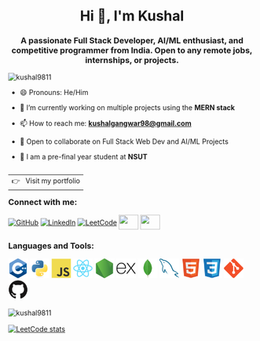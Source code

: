 <div>
<h1 align="center">Hi 👋, I'm Kushal</h1>
<h3 align="center">A passionate Full Stack Developer, AI/ML enthusiast, and competitive programmer from India. Open to any remote jobs, internships, or projects.</h3>

<p align="left"> <img src="https://komarev.com/ghpvc/?username=kushal9811&label=Profile%20views&color=0e75b6&style=flat" alt="kushal9811" /> </p>

- 😄 Pronouns: He/Him

- 🌱 I’m currently working on multiple projects using the **MERN stack**

- 📫 How to reach me: **kushalgangwar98@gmail.com**

- 🤝 Open to collaborate on Full Stack Web Dev and AI/ML Projects

- 📝 I am a pre-final year student at **NSUT**

<a href="https://kushalportfolionsut.netlify.app/" target="_blank">
<table align="right">
  <tr>
    <td>
        👉 &nbsp;&nbsp;Visit my portfolio
    </td>
  </tr>
</table>
</a>

<h3 align="left">Connect with me:</h3>
<p align="left">
<a href="https://github.com/kushal9811" target="blank"><img align="center" src="https://raw.githubusercontent.com/rahuldkjain/github-profile-readme-generator/master/src/images/icons/Social/devto.svg" alt="GitHub" height="30" width="40" /></a>
<a href="https://www.linkedin.com/in/kushal-gangwar-9a7709253/" target="blank"><img align="center" src="https://raw.githubusercontent.com/rahuldkjain/github-profile-readme-generator/master/src/images/icons/Social/linked-in-alt.svg" alt="LinkedIn" height="30" width="40" /></a>
<a href="https://leetcode.com/u/kushalgangwar98/" target="blank"><img align="center" src="https://raw.githubusercontent.com/rahuldkjain/github-profile-readme-generator/master/src/images/icons/Social/leet-code.svg" alt="LeetCode" height="30" width="40" /></a>
<a href="https://codeforces.com/profile/kushalgangwar98" target="blank"><img align="center" src="https://cdn.jsdelivr.net/npm/simple-icons@v3/icons/codeforces.svg" height="30" width="40" /></a>
<a href="https://www.codechef.com/users/kushal88" target="blank"><img align="center" src="https://cdn.jsdelivr.net/npm/simple-icons@v3/icons/codechef.svg" height="30" width="40" /></a>
</p>

<h3 align="left">Languages and Tools:</h3>
<p align="left"> 
  <img src="https://raw.githubusercontent.com/devicons/devicon/master/icons/cplusplus/cplusplus-original.svg" alt="cplusplus" width="40" height="40"/>
  <img src="https://raw.githubusercontent.com/devicons/devicon/master/icons/python/python-original.svg" alt="python" width="40" height="40"/>
  <img src="https://raw.githubusercontent.com/devicons/devicon/master/icons/javascript/javascript-original.svg" alt="javascript" width="40" height="40"/>
  <img src="https://raw.githubusercontent.com/devicons/devicon/master/icons/react/react-original.svg" alt="react" width="40" height="40"/>
  <img src="https://raw.githubusercontent.com/devicons/devicon/master/icons/nodejs/nodejs-original.svg" alt="nodejs" width="40" height="40"/>
  <img src="https://raw.githubusercontent.com/devicons/devicon/master/icons/express/express-original.svg" alt="express" width="40" height="40"/>
  <img src="https://raw.githubusercontent.com/devicons/devicon/master/icons/mongodb/mongodb-original.svg" alt="mongodb" width="40" height="40"/>
  <img src="https://raw.githubusercontent.com/devicons/devicon/master/icons/mysql/mysql-original.svg" alt="mysql" width="40" height="40"/>
  <img src="https://raw.githubusercontent.com/devicons/devicon/master/icons/html5/html5-original.svg" alt="html5" width="40" height="40"/>
  <img src="https://raw.githubusercontent.com/devicons/devicon/master/icons/css3/css3-original.svg" alt="css3" width="40" height="40"/>
  <img src="https://raw.githubusercontent.com/devicons/devicon/master/icons/git/git-original.svg" alt="git" width="40" height="40"/>
  <img src="https://raw.githubusercontent.com/devicons/devicon/master/icons/github/github-original.svg" alt="github" width="40" height="40"/>
</p>

<!-- Stats Section -->


<p><img align="center" src="https://github-readme-streak-stats.herokuapp.com/?user=kushal9811&" alt="kushal9811" /></p>

<p>
<a href="https://leetcode.com/u/kushalgangwar98/"><img width="395px" align="center" alt="LeetCode stats" src="https://leetcard.jacoblin.cool/kushalgangwar98?ext=contest"/></a>
</p>
</div>
